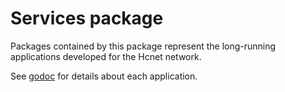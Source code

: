 # Services package

Packages contained by this package represent the long-running applications developed for the Hcnet network.

See [godoc](https://godoc.org/github.com/sanjayhashcash/go/services) for details about each application.